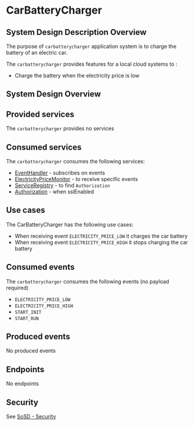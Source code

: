 # CarBatteryCharger

<a name="carbatterycharger_sdd" />

## System Design Description Overview

The purpose of `carbatterycharger` application system is to charge the battery of an electric car.

The `carbatterycharger` provides features for a local cloud systems to :
* Charge the battery when the electricity price is low

<a name="carbatterycharger_sysd" />

## System Design Overview

<a name="carbatterycharger_provided_services" />

## Provided services

The `carbatterycharger` provides no services

<a name="carbatterycharger_consumed_services" />

## Consumed services

The `carbatterycharger` consumes the following services:
* [EventHandler](https://github.com/arrowhead-f/core-java-spring/blob/aitia-docs/eventhandler) - subscribes on events
* [ElectricityPriceMonitor](/docs/electricitypricemonitor) - to receive specific events
* [ServiceRegistry](https://github.com/arrowhead-f/core-java-spring/blob/aitia-docs/serviceregistry) - to find `Authorization`
* [Authorization](https://github.com/arrowhead-f/core-java-spring/blob/aitia-docs/authorization) - when sslEnabled

<a name="carbatterycharger_usecases" />

## Use cases

The CarBatteryCharger has the following use cases:
* When receiving event `ELECTRICITY_PRICE_LOW` it charges the car battery
* When receiving event `ELECTRICITY_PRICE_HIGH` it stops charging the car battery

<a name="carbatterycharger_consumed_events" />

## Consumed events

The `carbatterycharger` consumes the following events (no payload required)
* `ELECTRICITY_PRICE_LOW`
* `ELECTRICITY_PRICE_HIGH`
* `START_INIT`
* `START_RUN`

<a name="carbatterycharger_produced_events" />

## Produced events

No produced events

<a name="carbatterycharger_endpoints" />

## Endpoints

No endpoints

## Security
See [SoSD - Security](https://github.com/arrowhead-f/core-java-spring/blob/aitia-docs/authorization](https://github.com/David-Ernstsson/arrowhead-project/tree/main/docs#security))
